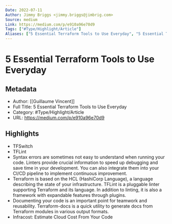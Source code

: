 ```yaml
---
Date: 2022-07-11
Author: Jimmy Briggs <jimmy.briggs@jimbrig.com>
Source: medium
Link: https://medium.com/p/e910a96e70d9
Tags: ["#Type/Highlight/Article"]
Aliases: ["5 Essential Terraform Tools to Use Everyday", "5 Essential Terraform Tools to Use Everyday"]
---
```

# 5 Essential Terraform Tools to Use Everyday

## Metadata
- Author: [[Guillaume Vincent]]
- Full Title: 5 Essential Terraform Tools to Use Everyday
- Category: #Type/Highlight/Article
- URL: https://medium.com/p/e910a96e70d9

## Highlights
- TFSwitch
- TFLint
- Syntax errors are sometimes not easy to understand when running your code. Linters provide crucial information to speed up debugging and save time in your development. You can also integrate them into your CI/CD pipeline to implement continuous improvement.
- Terraform is based on the HCL (HashiCorp Language), a language describing the state of your infrastructure. TFLint is a pluggable linter supporting Terraform and its language. In addition to linting, it is also a framework with expandable features through plugins.
- Documenting your code is an important point for teamwork and reusability. Terraform-docs is a quick utility to generate docs from Terraform modules in various output formats.
- Infracost: Estimate Cloud Cost From Your Code
